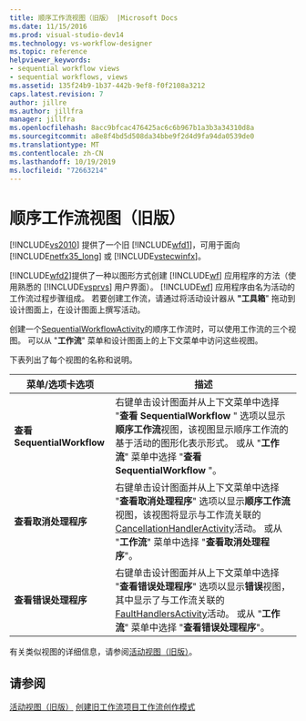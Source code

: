 ```yaml
---
title: 顺序工作流视图（旧版） |Microsoft Docs
ms.date: 11/15/2016
ms.prod: visual-studio-dev14
ms.technology: vs-workflow-designer
ms.topic: reference
helpviewer_keywords:
- sequential workflow views
- sequential workflows, views
ms.assetid: 135f24b9-1b37-442b-9ef8-f0f2108a3212
caps.latest.revision: 7
author: jillre
ms.author: jillfra
manager: jillfra
ms.openlocfilehash: 8acc9bfcac476425ac6c6b967b1a3b3a34310d8a
ms.sourcegitcommit: a8e8f4bd5d508da34bbe9f2d4d9fa94da0539de0
ms.translationtype: MT
ms.contentlocale: zh-CN
ms.lasthandoff: 10/19/2019
ms.locfileid: "72663214"
---
```

# <a name="sequential-workflow-views-legacy"></a>顺序工作流视图（旧版）
[!INCLUDE[vs2010](../includes/vs2010-md.md)] 提供了一个旧 [!INCLUDE[wfd1](../includes/wfd1-md.md)]，可用于面向 [!INCLUDE[netfx35_long](../includes/netfx35-long-md.md)] 或 [!INCLUDE[vstecwinfx](../includes/vstecwinfx-md.md)]。

 [!INCLUDE[wfd2](../includes/wfd2-md.md)]提供了一种以图形方式创建 [!INCLUDE[wf](../includes/wf-md.md)] 应用程序的方法（使用熟悉的 [!INCLUDE[vsprvs](../includes/vsprvs-md.md)] 用户界面）。 [!INCLUDE[wf](../includes/wf-md.md)] 应用程序由名为活动的工作流过程步骤组成。 若要创建工作流，请通过将活动设计器从 **"工具箱**" 拖动到设计图面上，在设计图面上撰写活动。

 创建一个[SequentialWorkflowActivity](http://go.microsoft.com/fwlink?LinkID=65040)的顺序工作流时，可以使用工作流的三个视图。 可以从 "**工作流**" 菜单和设计图面上的上下文菜单中访问这些视图。

 下表列出了每个视图的名称和说明。

|菜单/选项卡选项|描述|
|----------------------|-----------------|
|**查看 SequentialWorkflow**|右键单击设计图面并从上下文菜单中选择 "**查看 SequentialWorkflow** " 选项以显示**顺序工作流**视图，该视图显示顺序工作流的基于活动的图形化表示形式。 或从 "**工作流**" 菜单中选择 "**查看 SequentialWorkflow** "。|
|**查看取消处理程序**|右键单击设计图面并从上下文菜单中选择 "**查看取消处理程序**" 选项以显示**顺序工作流**视图，该视图将显示与工作流关联的[CancellationHandlerActivity](http://go.microsoft.com/fwlink?LinkID=65050)活动。 或从 "**工作流**" 菜单中选择 "**查看取消处理程序**"。|
|**查看错误处理程序**|右键单击设计图面并从上下文菜单中选择 "**查看错误处理程序**" 选项以显示**错误**视图，其中显示了与工作流关联的[FaultHandlersActivity](http://go.microsoft.com/fwlink?LinkID=65055)活动。 或从 "**工作流**" 菜单中选择 "**查看错误处理程序**"。|

 有关类似视图的详细信息，请参阅[活动视图（旧版）](../workflow-designer/activity-views-legacy.md)。

## <a name="see-also"></a>请参阅
 [活动视图（旧版）](../workflow-designer/activity-views-legacy.md) [创建旧工作流项目](../workflow-designer/creating-legacy-workflow-projects.md)[工作流创作模式](http://go.microsoft.com/fwlink?LinkID=65014)